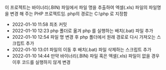 이 프로젝트는 바이너리(.BIN) 파일에서 파일 명을 추출하여 엑셀(.xls) 파일의 파일명을 변경 해 주는 PHP 프로젝트임.
php의 경로는 C:\php 로 지정함

- 2022-01-10 11:58 최초 커밋
- 2022-01-10 12:23 php 폴더로 옮겨 php 를 실행하는 배치(.bat) 파일 추가
- 2022-01-10 12:54 파일 명 변경 후 php 폴더에서 원래 경로로 다시 가져오는 스크립트 추가
- 2022-01-10 13:01 파일의 이동 후 배치(.bat) 파일 삭제하는 스크립트 추가
- 2022-01-10 14:44 만약 바이너리(.BIN) 파일 혹은 엑셀(.xls) 파일이 없을 경우 이후 코드를 실행하지 않게 변경
